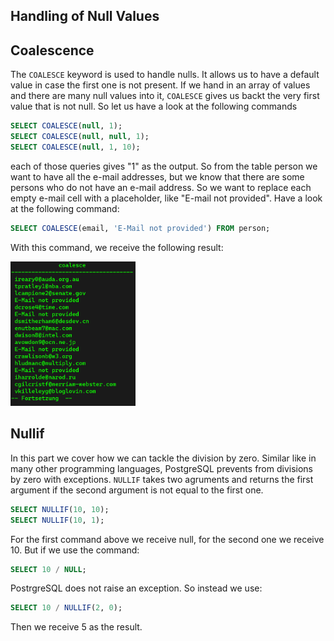 ## Handling of Null Values ##

## Coalescence ##
The `COALESCE` keyword is used to handle nulls. It allows us to have a default value in case the first one is not present. If we hand in an array of values and there are many null values into it, `COALESCE` gives us backt the very first value that is not null. So let us have a look at the following commands

```sql
SELECT COALESCE(null, 1);
SELECT COALESCE(null, null, 1);
SELECT COALESCE(null, 1, 10);
```

each of those queries gives "1" as the output. So from the table person we want to have all the e-mail addresses, but we know that there are some persons who do not have an e-mail address. So we want to replace each empty e-mail cell with a placeholder, like "E-mail not provided". Have a look at the following command:

```sql
SELECT COALESCE(email, 'E-Mail not provided') FROM person;
```

With this command, we receive the following result:

<img src="images/coalesce.png" alt="one = one" width="200"/>

## Nullif ##
In this part we cover how we can tackle the division by zero. Similar like in many other programming languages, PostgreSQL prevents from divisions by zero with exceptions. `NULLIF` takes two agruments and returns the first argument if the second argument is not equal to the first one.

```sql
SELECT NULLIF(10, 10);
SELECT NULLIF(10, 1);
```

For the first command above we receive null, for the second one we receive 10. But if we use the command:

```sql
SELECT 10 / NULL;
```

PostrgreSQL does not raise an exception. So instead we use:

```sql
SELECT 10 / NULLIF(2, 0);
```

Then we receive 5 as the result. 
